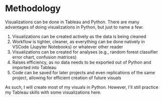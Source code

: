 # Methodology

Visualizations can be done in Tableau and Python. There are many advantages of doing visualizations in Python, but just to name a few:

1. Visualizations can be created actively as the data is being cleaned
2. Workflow is tighter, cleaner, as everything can be done natively in VSCode (Jupyter Notebooks) or whatever other reader
3. Visualizations can be created for analyses (e.g., random forest classifier error chart, confusion matrices)
4. Raises efficiency, as no data needs to be exported out of Python and imported into Tableau
5. Code can be saved for later projects and even replications of the same project, allowing for efficient creation of future visuals


As such, I will create most of my visuals in Python. However, I'll still practice my Tableau skills with some visualizations here.
